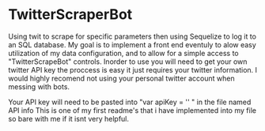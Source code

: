 # TwitterScraperBot
Using twit to scrape for specific parameters then using Sequelize to log it to an SQL database.
My goal is to implement a front end eventuly to alow easy utilization of my data configuration, and to allow for a simple
access to "TwitterScrapeBot" controls. 
Inorder to use you will need to get your own twitter API key the proccess is easy it just requires your twitter information. 
I would highly recomend not using your personal twitter account when messing with bots.

Your API key will need to be pasted into "var apiKey = '' " in the file named API info
This is one of my first readme's that i have implemented into my file so bare with me if it isnt very helpful. 
